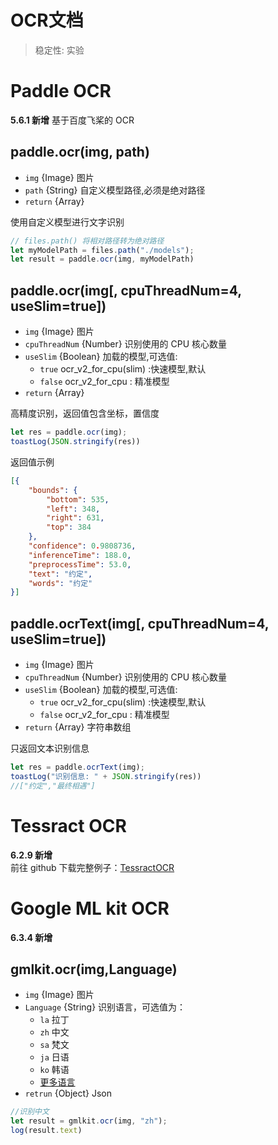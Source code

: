 # OCR文档
>稳定性: 实验
# Paddle OCR
**5.6.1 新增**
 基于百度飞桨的 OCR
## paddle.ocr(img, path)
- `img` {Image} 图片
- `path` {String} 自定义模型路径,必须是绝对路径
- `return` {Array}

使用自定义模型进行文字识别
```js
// files.path() 将相对路径转为绝对路径
let myModelPath = files.path("./models");
let result = paddle.ocr(img, myModelPath)
```
## paddle.ocr(img[, cpuThreadNum=4, useSlim=true])
- ` img ` {Image} 图片
- ` cpuThreadNum ` {Number} 识别使用的 CPU 核心数量
- ` useSlim ` {Boolean} 加载的模型,可选值:
  - `true` ocr_v2_for_cpu(slim) :快速模型,默认
  - `false` ocr_v2_for_cpu : 精准模型
- `return` {Array}  

高精度识别，返回值包含坐标，置信度
```js
let res = paddle.ocr(img);
toastLog(JSON.stringify(res))
```
返回值示例
```json
[{
	"bounds": {
		"bottom": 535,
		"left": 348,
		"right": 631,
		"top": 384
	},
	"confidence": 0.9808736,
	"inferenceTime": 188.0,
	"preprocessTime": 53.0,
	"text": "约定",
	"words": "约定"
}]
```
## paddle.ocrText(img[, cpuThreadNum=4, useSlim=true])
- ` img ` {Image} 图片
- ` cpuThreadNum ` {Number} 识别使用的 CPU 核心数量
- ` useSlim ` {Boolean} 加载的模型,可选值:
  - `true` ocr_v2_for_cpu(slim) :快速模型,默认
  - `false` ocr_v2_for_cpu : 精准模型
- `return` {Array} 字符串数组

只返回文本识别信息
```js
let res = paddle.ocrText(img);
toastLog("识别信息: " + JSON.stringify(res))
//["约定","最终相遇"]
```
# Tessract OCR
**6.2.9 新增**	
前往 github 下载完整例子：[TessractOCR](https://github.com/wilinz/autoxjs-tessocr)
# Google ML kit OCR
**6.3.4 新增**
## gmlkit.ocr(img,Language)
- `img` {Image} 图片
- `Language` {String} 识别语言，可选值为：
   - `la` 拉丁
   - `zh` 中文
   - `sa` 梵文
   - `ja` 日语
   - `ko` 韩语
   - [更多语言](https://developers.google.cn/ml-kit/vision/text-recognition/v2/languages)
- `retrun` {Object} Json
```js
//识别中文
let result = gmlkit.ocr(img, "zh");
log(result.text)
```
